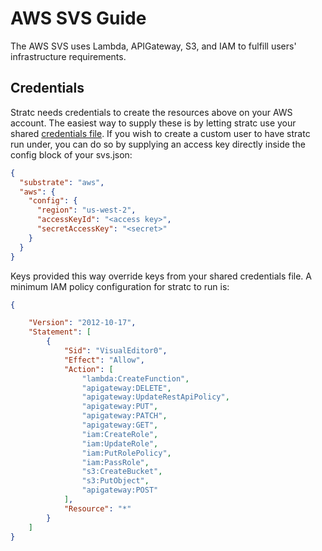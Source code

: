 # AWS SVS Guide

The AWS SVS uses Lambda, APIGateway, S3, and IAM to fulfill users' infrastructure requirements.

## Credentials

Stratc needs credentials to create the resources above on your AWS account.  The easiest way to supply these is by letting stratc use your shared [credentials file](https://docs.aws.amazon.com/cli/latest/userguide/cli-configure-files.html).  If you wish to create a custom user to have stratc run under, you can do so by supplying an access key directly inside the config block of your svs.json:

```json
{
  "substrate": "aws",
  "aws": {
    "config": {
      "region": "us-west-2",
      "accessKeyId": "<access key>",
      "secretAccessKey": "<secret>"
    }
  }
}
```

Keys provided this way override keys from your shared credentials file.  A minimum IAM policy configuration for stratc to run is:

```json
{

    "Version": "2012-10-17",
    "Statement": [
        {
            "Sid": "VisualEditor0",
            "Effect": "Allow",
            "Action": [
                "lambda:CreateFunction",
                "apigateway:DELETE",
                "apigateway:UpdateRestApiPolicy",
                "apigateway:PUT",
                "apigateway:PATCH",
                "apigateway:GET",
                "iam:CreateRole",
                "iam:UpdateRole",
                "iam:PutRolePolicy",
                "iam:PassRole",
                "s3:CreateBucket",
                "s3:PutObject",
                "apigateway:POST"
            ],
            "Resource": "*"
        }
    ]
}
```